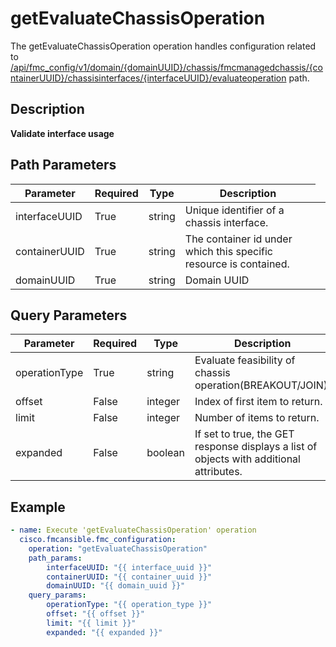 # getEvaluateChassisOperation

The getEvaluateChassisOperation operation handles configuration related to [/api/fmc_config/v1/domain/{domainUUID}/chassis/fmcmanagedchassis/{containerUUID}/chassisinterfaces/{interfaceUUID}/evaluateoperation](/paths//api/fmc_config/v1/domain/{domain_uuid}/chassis/fmcmanagedchassis/{container_uuid}/chassisinterfaces/{interface_uuid}/evaluateoperation.md) path.&nbsp;
## Description
**Validate interface usage**

## Path Parameters
| Parameter | Required | Type | Description |
| --------- | -------- | ---- | ----------- |
| interfaceUUID | True | string <td colspan=3> Unique identifier of a chassis interface. |
| containerUUID | True | string <td colspan=3> The container id under which this specific resource is contained. |
| domainUUID | True | string <td colspan=3> Domain UUID |

## Query Parameters
| Parameter | Required | Type | Description |
| --------- | -------- | ---- | ----------- |
| operationType | True | string <td colspan=3> Evaluate feasibility of chassis operation(BREAKOUT/JOIN). |
| offset | False | integer <td colspan=3> Index of first item to return. |
| limit | False | integer <td colspan=3> Number of items to return. |
| expanded | False | boolean <td colspan=3> If set to true, the GET response displays a list of objects with additional attributes. |

## Example
```yaml
- name: Execute 'getEvaluateChassisOperation' operation
  cisco.fmcansible.fmc_configuration:
    operation: "getEvaluateChassisOperation"
    path_params:
        interfaceUUID: "{{ interface_uuid }}"
        containerUUID: "{{ container_uuid }}"
        domainUUID: "{{ domain_uuid }}"
    query_params:
        operationType: "{{ operation_type }}"
        offset: "{{ offset }}"
        limit: "{{ limit }}"
        expanded: "{{ expanded }}"

```
